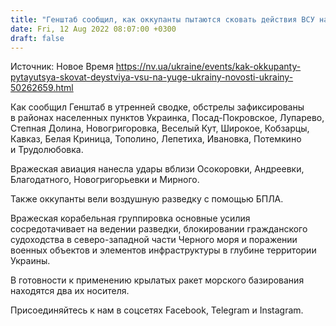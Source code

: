 ```yaml
---
title: "Генштаб сообщил, как оккупанты пытаются сковать действия ВСУ на юге Украины"
date: Fri, 12 Aug 2022 08:07:00 +0300
draft: false
---
```

Источник: Новое Время https://nv.ua/ukraine/events/kak-okkupanty-pytayutsya-skovat-deystviya-vsu-na-yuge-ukrainy-novosti-ukrainy-50262659.html


Как сообщил Генштаб в утренней сводке, обстрелы зафиксированы в районах населенных пунктов Украинка, Посад-Покровское, Лупарево, Степная Долина, Новогригоровка, Веселый Кут, Широкое, Кобзарцы, Кавказ, Белая Криница, Тополино, Лепетиха, Ивановка, Потемкино и Трудолюбовка.

Вражеская авиация нанесла удары вблизи Осокоровки, Андреевки, Благодатного, Новогригорьевки и Мирного.

Также оккупанты вели воздушную разведку с помощью БПЛА.

Вражеская корабельная группировка основные усилия сосредотачивает на ведении разведки, блокировании гражданского судоходства в северо-западной части Черного моря и поражении военных объектов и элементов инфраструктуры в глубине территории Украины.

В готовности к применению крылатых ракет морского базирования находятся два их носителя.

Присоединяйтесь к нам в соцсетях Facebook, Telegram и Instagram.

